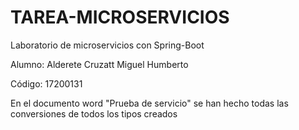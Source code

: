 # TAREA-MICROSERVICIOS
Laboratorio de microservicios con Spring-Boot
<p>Alumno: Alderete Cruzatt Miguel Humberto</p>
<p>Código: 17200131</p>
<p>En el documento word "Prueba de servicio" se han hecho todas las conversiones de todos los tipos creados</p>
